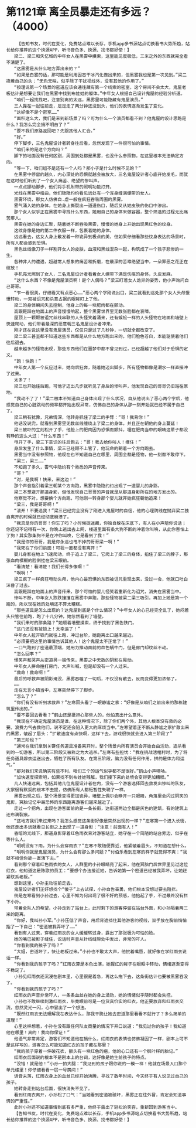 # 第1121章 离全员暴走还有多远？（4000）
        【告知书友，时代在变化，免费站点难以长存，手机app多书源站点切换看书大势所趋，站长给你推荐的这个换源APP，听书音色多、换源、找书都好使！】
       梁二、梁三和失忆城的中年女人在黑雾中摸索，这里能见度极低，三米之外的东西就完全看不清楚了。
       “这黑雾是从什么地方弄出来的？”
       “如果是白雾的话，那可能是利用固态干冰汽化做出来的，但黑雾我也是第一次见到。”梁二挠着自己的头：“无色无味，似乎除了干扰视线外，没有其他的作用了。”
       “按理说第一个场景的密道应该会通往藏有第一个线索的密室，这个房间不会太大，鬼屋老板估计是想要让我们在黑雾中找到布娃娃的躯体。”中年女人根据自己设计鬼屋的经验分析道。
       “咱们一起找找吧，注意别离的太远，黑雾里可能隐藏有鬼屋演员。”
       三人靠在一起往前走，足足走了两分钟还没到头，他们的表情逐渐发生了变化。
       “这好像不是个密室……”
       “面积这么大，我们是来到新场景了吗？可为什么一个演员都看不到？他鬼屋的设计思路是什么？我怎么完全搞不明白了？”
       “要不我们原路返回吧？先跟其他人汇合。”
       “好。”
       停下脚步，三名鬼屋设计者转身往后看，忽然发现了一件很可怕的事情。
       “咱们来的是这个方向吗？”
       脚下的地面没有任何区别，周围到处都是黑雾，也没什么参照物，在这里根本无法确定方向。
       “等一下，咱们组不是还有一个人吗？那小子是什么时候不见的？”
       在黑雾中停留的越久，内心深处的恐惧就越会被放大，三名鬼屋设计者心底开始发毛，而就在这时他们听到了一个女人痛苦、绝望的惨叫声。
       一点点挪动脚步，他们将手机附带的照明功能打开。
       光线在黑雾中扭曲，他们隐隐约约看见远处有一个浑身缠满绷带的女人。
       黑雾环绕，那女人仿佛自.虐一般在疯狂吞吸周围的黑雾。
       雾气涌入她的身体，在她身上撕裂出一道道伤口，随后又从她皮肤的伤口中渗出。
       那个女人似乎正在黑雾中寻找什么东西，她用自己的身体来做容器，整个筛选的过程无比痛苦瘆人。
       黑雾在她的身边汇聚，随着她不断吞吸黑雾，慢慢的她身上开始出现黑红色的纹身。
       这纹身像是她的第二件衣服一样，包裹着她的身体。
       远远看去，这女人身上散发着一种诡异到极点的美，但如果仔细看那些纹身表达的场景时，所有人都会感到恐惧。
       黑色丝线像刀子一样割开女人的皮肤，血液和黑线混杂一起，构筑成了一个孩子悲惨的一生。
       各种非人的遭遇，超越常人想象的痛苦和折磨，在最深的苦难绝望当中，一朵罪恶之花正在绽放！
       手机亮光照到了女人，三名鬼屋设计者看着女人绷带下满是伤痕的身体，头皮发麻。
       “这什么东西？不像是鬼屋演员啊！是个人偶吗？”梁三盯着女人诡异的姿势，他小声询问自己哥哥。
       “乍一看很美，仔细看又有点恶心……”恶心两个字刚说出口，梁二就看到远处那个女人头颅慢慢转动，一双被诅咒和杀意占据的眼眸盯上了他。
       梁二的身体瞬间失去控制，他身上的每一块肥肉都在颤动。
       高跟鞋踩在地面上的声音慢慢响起，整个黑雾世界里无数张脸都在哀嚎。
       屋顶上一颗颗被诅咒丝线串联的人头怪笑着涌来，还有蜈蚣一样的人头怪物在地面和墙壁上快速爬动，他们带着最深的恶意朝三名鬼屋设计者冲来。
       刚才还在说这里没有鬼屋演员，仅仅只是过了几秒钟，一切就全都改变了。
       梁二梁三甚至都不知道这些东西都是从什么地方跑出来的，他们脸色苍白，本能驱使着他们往后退去。
       越来越多的怪物出现，那些东西他们在噩梦中都不曾见到过，已经超越了他们对于恐惧的定义。
       “跑！快跑！”
       中年女人第一个反应过来，她向后狂奔，随着她迈出脚步，所有怪物都像是潮水一样直接冲了过来。
       太多了！
       梁三也开始往后跑，可他才迈出几步就听见了身后的惨叫声，他发现自己的哥哥仍旧站在原地。
       “我动不了了！”梁二根本不知道自己身体出现了什么状况，自从他说出了恶心两个字后，他感觉自己的心脏跳动的频率都开始出现异常，仿佛自己的身体从那一刻开始就已经不属于自己了。
       梁三稍有犹豫，兄弟情深，他转身抓住了梁二的手臂：“哥！我背你！”
       他话没说完，就看到黑雾里无数丝线缠绕上了梁二的身体，并且正在朝他的身上蔓延！
       梁三被吓的立刻松开了手，他脸上的肥肉因为恐惧而颤抖，埋在肥肉当中的眼睛这辈子都没有睁的这么大过：“什么东西！”
       甩开了手，梁三下意识的往后跑去：“哥！我去给你叫人！撑住！”
       身后发生了什么事情，梁三已经顾不上管了，他玩命的朝着一个方向跑去。
       黑雾当中没有参照物，他现在也不知道自己在哪里，周围全都是怪物，他一刻都不敢停下。
       “梁三，梁三……”
       不知跑了多久，雾气中隐约有个熟悉的声音传来。
       “哥？”
       “对，是我啊！快来，来这边！”
       那个声音指引着梁三朝某个方向跑，黑雾中隐隐约约出现了一道婴儿的身影。
       梁三本想避开那道身影，但他发现自己哥哥的声音就是从那道身影所在的地方发出的。
       他察觉不对，想要换个方向跑，可他刚一转身那个婴儿就开始疯狂朝他追来！
       “梁三，我是哥哥啊！”
       “滚开！不要追我！”梁三已经完全没有了刚进入鬼屋时的自信，他的心理防线在抛弃梁二独自离开的时候就已经彻底崩溃了。
       “我真是你的哥哥！你忘了吗？小时候捉迷藏，你独自躲在床底下，有人在小声陪你说话；你还记不记得有一次，你晚上逃出去上网，楼道里面有条大狗不断的冲着你叫唤，从此你害怕上了狗？其实那条狗不是在冲你叫唤，它是看到了我！”
       “我是你的哥哥，我是你永远也甩不掉的哥哥梁一啊！”
       “我死在了你们前面！可我一直都没有离开！”
       婴儿身影在地上飞速爬动，终于追上了梁三，它爬上了梁三的身体，掐住了梁三的脖子，那张血肉模糊的脸倒挂在梁三眼前。
       “看清楚！看清楚！我们长得多像啊！”
       “啊啊！”
       梁三疯了一样疯狂甩动头颅，他内心最恐惧的东西被诅咒重现出来，没过一会，他就口吐白沫昏了过去。
       高跟鞋踩在地面上的声音传来，那个可怕的婴儿怪笑着重新化为诅咒，消失在黑雾当中。
       惨叫不断，中年女人跌跌撞撞在黑雾中奔跑，那些怪物被梁二梁三吸引，再加上她是第一个跑的，所以现在她的处境还不算太糟糕。
       “那些道具是怎么出现的？这鬼屋到底是个什么情况？”中年女人的心已经完全乱了，她闷着头只管往前跑，跑了十几分钟，她忽然看到了墙壁。
       “我们来时的那条路？”她顺着墙壁摸索，终于找到了黑色铁门。
       “这门还没有被锁上！太幸运了！”
       中年女人拉开铁门就往上跑，冲过台阶，她距离出口越来越近。
       “必须要把这里的事情告诉其他人！这个鬼屋太不正常了！”
       一口气跑到了密道最顶端，她用力推动面前的血色蜗牛门，但是房门却纹丝不动。
       “怎么回事？”
       怪笑声和哭声从密道另一端传来，黑雾之中无数的阴影在晃动。
       中年女人拼命捶打房门，大声叫喊，但是却没有一个人过来。
       “救命！救命啊！”
       最后的呼救声被阴影淹没，黑雾吞噬了一切后，不仅没有散去，反而变得更加浓郁了。
       ……
       走在无言小镇当中，左寒突然停下了脚步。
       “怎么了？”
       “你们有没有听到求救声？”左寒回头看了一眼静谧之家：“好像是从咱们之前出来的那栋建筑里传出的。”
       “要不要回去看看？”鹤山还是挺担心那些人的，他怕真出什么意外。
       “我现在不确定鬼屋演员是谁，在这种情况下，除了你们两个外，其他人根本没有救的必要。浪费力气去救他们，说不定还会陷入更大的麻烦当中。”左寒望着正不断从静谧之家扩散出来的黑雾，皱起了眉头：“扩散速度有点快啊，这样下去，游戏很快就会进入第三阶段了”
       “第三阶段？”
       “通常在我们拿到关键任务道具准备离开时，整个场景内所有演员会开始自由活动，追杀看到的一切游客，所以第三阶段又被称之为大逃杀。”左寒有些担忧：“我在挑战活棺村时，为了将任务道具嫁衣运送出去，牺牲了所有队友。在第三阶段，脑力没有任何作用，拼的是体力和运气。”
       “那对我们来说确实有些不利，咱们三个的运气似乎都不是很好。”鹤山小声嘀咕。
       “加快速度探索吧，如果找不到布娃娃残躯，我们接下来的处境会变得更加糟糕。”
       几人快速远离，包括其他几位鬼屋设计者在内，没有一个游客选择回去救发出惨叫的队友，大家很有默契的根本不去提，仿佛所有人都短暂性失聪了一样。
       黑雾出现之后，整个场景变得更加诡异，墙壁上偶尔会睁开一只眼睛，角落里会闪过阴笑的鬼影，冥胎记忆中最恐怖的东西距离游客们越来越近了。
       走过一个拐角，出现在游客面前的是一条长街，这街道两边全都是灰色的建筑，有的建筑上还布满裂痕。
       “这地方我们来过来吗？我怎么感觉这条街好像是突然出现的一样？”左寒第一个进入长街，他还走出多远就看见长街之上出现了一道身影：“注意！前面有人！”
       昏暗的光线下，那道身影穿着红色雨衣背对游客站立，她守在一个简陋的站台旁边，似乎在等什么人。
       “明明没有下雨，为什么会穿雨衣？”左寒不敢随便靠近，他紧皱着眉头，不知道在想什么。
       “明明你就是鬼屋演员，为什么会有那么多问题？”付伯乐看到左寒的样子就觉得不爽：“我就不相信你能一直演下去。”
       看到那个穿着红色雨衣的女人，人群里的小孙眼睛亮了起来，他在冥胎门后世界里见过这位红衣，他知道这是陈歌的员工：“要想个办法接近她，告诉她第一个密道已经被我弄坏，让她赶紧联系老板。”
       想到这里，小孙主动往前走去。
       鬼屋设计者们正好想找个“傻子”上去试探，小孙自告奋勇，他们根本没想过要去阻拦。
       倒是左寒看到小孙过去，心里不知为何出现了很不好的预感，他抬起了手，不过最终没有拦下小孙。
       带着全队人的希望，小孙走到了站台上，此时剩下的游客停留在站台外面，和小孙隔着两三米的距离。
       “你好，我叫孙小军。”小孙压低了声音，用后背遮挡住其他游客的视线，双手放在胸前悄悄指了一下自己：“密道被我弄坏了……”
       看到有人过来，穿着红雨衣的女人缓缓转过身，露出了那张极为可怕的脸。
       她的嘴巴被影子缝住，说话时声音从针线缝隙处中发出，非常的吓人。
       “你看到我的孩子了吗？”
       “大姐，密道坏了，快让老板过来。”小孙也不敢太大声，他抿着嘴唇，就好像在学红雨衣说话一样。
       “你看到我的孩子了吗？”红雨衣算是本色出演，她猩红的眸子在眼眶中转动，情绪逐渐变得不稳定了。
       小孙见红雨衣还沉浸在剧本里，心里很是着急，再这么拖下去，这条街估计也要被黑雾吞没了。
       “你看到我的孩子了吗？”
       红雨衣的声音非常吓人，一条条血丝在她的身上涌动，她的情绪似乎随时都会失控。
       小孙也不敢继续刺激红雨衣，毕竟眼前可是一位货真价实的红衣，他正要放弃和红雨衣交流，忽然灵光一闪，心中冒出了一个想法。
       “既然红雨衣无法理解我在表达什么，那我干脆让她去密道那里看看不就行了？多么简单的道理！”
       心里这样想着，小孙在没有跟任何队友商量的情况下开口说道：“我见过你的孩子！我知道他在哪里！真的！我向你保证！”
       他语气非常肯定，游客们不知道他在搞什么，红雨衣的表情也仿佛凝固了一样，剧本上可不是这样写的，游客怎么可能知道红衣的孩子藏在那里？
       “我的孩子穿着一件破花衣，额头有一块红色的疤，他的心口还有一个枫叶样的胎记。”
       红雨衣后面说的根本不是剧本上的台词，这好像是她生前孩子的特点。
       “没错！就是他！”小孙一拍大腿：“我见到的孩子跟你说的一模一样！他就在场景入口那个单元楼里！你仔细看看一层一号房间！”
       话音未落，红雨衣身上的血丝已经开始沸腾，寻找了数年时间，今天终于有人说见过自己的孩子。
       她转身走到站台后面，很快消失不见了。
       看到红雨衣离开，小孙松了口气：“当她看到密道被破坏，黑雾正在往外冒，肯定会知道事情的严重性。”
       此时小孙还不知道事情到底有多严重，他终于露出了轻松的笑容，重新回到游客当中。
       【告知书友，时代在变化，免费站点难以长存，手机app多书源站点切换看书大势所趋，站长给你推荐的这个换源APP，听书音色多、换源、找书都好使！】